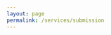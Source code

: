 ```yaml
---
layout: page
permalink: /services/submission
---
```


<!--
Move the markdown title slightly up to
match the proper titles on other pages
-->
<div style="margin-top: -38pt"></div>
